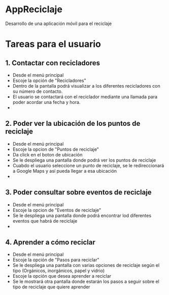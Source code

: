 # AppReciclaje
Desarrollo de una aplicación móvil para el reciclaje 
# Tareas para el usuario

## 1. Contactar con recicladores 
* Desde el menú principal 
* Escoje la opción de "Recicladores"
* Dentro de la pantalla podrá visualizar a los diferentes recicladores con su número de contacto.
* El usuario se contactará con el reciclador mediante una llamada para poder acordar una fecha y hora.
* 
## 2. Poder ver la ubicación de los puntos de reciclaje
* Desde el menú principal
* Escoje la opcion de "Puntos de reciclaje" 
* Da click en el boton de ubicación 
* Se le despliega una pantalla donde podrá ver los puntos de reciclaje
* Cuabdo el usuario seleccione un punto de reciclaje, se le redireccionará a Google Maps y así pueda llegar a esa ubicación
* 
## 3. Poder consultar sobre eventos de reciclaje
* Desde el menú principal 
* Escoje la opcion de "Eventos de reciclaje"
* Se le despliega una pantalla donde podrá encontrar lod diferentes eventos que habrá de reciclaje
*  
## 4. Aprender a cómo reciclar
* Desde el menú principal 
* Escoje la opción de "Pasos para reciclar" 
* Se le despliega una pantalla con varias opciones de reciclaje según el tipo (Orgánicos, inorgánicos, papel y vidrio)
* Escoje la opción que desea aprender a reciclar 
* Se le mostrará otra pantalla donde estarán los pasos a seguir sobre el tipo de reciclaje que quiere aprender
